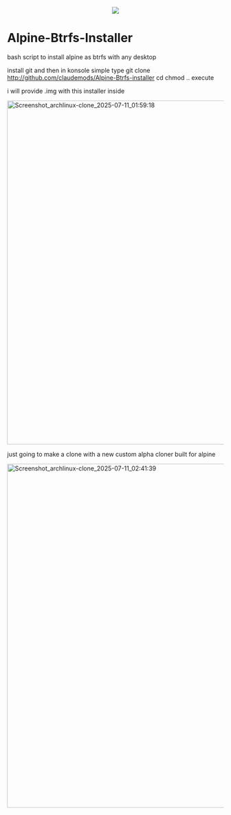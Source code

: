 <p align="center">
  <img src="https://i.postimg.cc/d1VR617H/alpine.webp">
</p>




# Alpine-Btrfs-Installer
bash script to install alpine as btrfs with any desktop

install git and then in konsole simple type git clone http://github.com/claudemods/Alpine-Btrfs-installer cd chmod .. execute


i will provide .img with this installer inside



<img width="1280" height="800" alt="Screenshot_archlinux-clone_2025-07-11_01:59:18" src="https://github.com/user-attachments/assets/ece6ea61-7a4b-40d9-b4c1-d93d040a30d9" />


just going to make a clone with a new custom alpha cloner built for alpine 

<img width="1280" height="800" alt="Screenshot_archlinux-clone_2025-07-11_02:41:39" src="https://github.com/user-attachments/assets/ba27567a-fc71-4f26-8233-dce510c8b61a" />


